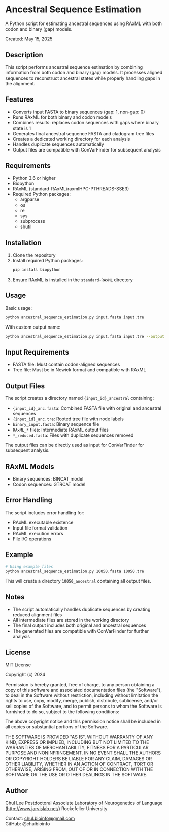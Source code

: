 # Ancestral Sequence Estimation

A Python script for estimating ancestral sequences using RAxML with both codon and binary (gap) models.

Created: May 15, 2025

## Description

This script performs ancestral sequence estimation by combining information from both codon and binary (gap) models. It processes aligned sequences to reconstruct ancestral states while properly handling gaps in the alignment.

## Features

- Converts input FASTA to binary sequences (gap: 1, non-gap: 0)
- Runs RAxML for both binary and codon models
- Combines results: replaces codon sequences with gaps where binary state is 1
- Generates final ancestral sequence FASTA and cladogram tree files
- Creates a dedicated working directory for each analysis
- Handles duplicate sequences automatically
- Output files are compatible with ConVarFinder for subsequent analysis

## Requirements

- Python 3.6 or higher
- Biopython
- RAxML (standard-RAxML/raxmlHPC-PTHREADS-SSE3)
- Required Python packages:
  * argparse
  * os
  * re
  * sys
  * subprocess
  * shutil

## Installation

1. Clone the repository
2. Install required Python packages:
   ```bash
   pip install biopython
   ```
3. Ensure RAxML is installed in the `standard-RAxML` directory

## Usage

Basic usage:
```bash
python ancestral_sequence_estimation.py input.fasta input.tre
```

With custom output name:
```bash
python ancestral_sequence_estimation.py input.fasta input.tre --output my_output
```

## Input Requirements

- FASTA file: Must contain codon-aligned sequences
- Tree file: Must be in Newick format and compatible with RAxML

## Output Files

The script creates a directory named `{input_id}_ancestral` containing:

- `{input_id}_anc.fasta`: Combined FASTA file with original and ancestral sequences
- `{input_id}_anc.tre`: Rooted tree file with node labels
- `binary_input.fasta`: Binary sequence file
- `RAxML_*` files: Intermediate RAxML output files
- `*_reduced.fasta`: Files with duplicate sequences removed

The output files can be directly used as input for ConVarFinder for subsequent analysis.

## RAxML Models

- Binary sequences: BINCAT model
- Codon sequences: GTRCAT model

## Error Handling

The script includes error handling for:
- RAxML executable existence
- Input file format validation
- RAxML execution errors
- File I/O operations

## Example

```bash
# Using example files
python ancestral_sequence_estimation.py 10050.fasta 10050.tre
```

This will create a directory `10050_ancestral` containing all output files.

## Notes

- The script automatically handles duplicate sequences by creating reduced alignment files
- All intermediate files are stored in the working directory
- The final output includes both original and ancestral sequences
- The generated files are compatible with ConVarFinder for further analysis

## License

MIT License

Copyright (c) 2024

Permission is hereby granted, free of charge, to any person obtaining a copy
of this software and associated documentation files (the "Software"), to deal
in the Software without restriction, including without limitation the rights
to use, copy, modify, merge, publish, distribute, sublicense, and/or sell
copies of the Software, and to permit persons to whom the Software is
furnished to do so, subject to the following conditions:

The above copyright notice and this permission notice shall be included in all
copies or substantial portions of the Software.

THE SOFTWARE IS PROVIDED "AS IS", WITHOUT WARRANTY OF ANY KIND, EXPRESS OR
IMPLIED, INCLUDING BUT NOT LIMITED TO THE WARRANTIES OF MERCHANTABILITY,
FITNESS FOR A PARTICULAR PURPOSE AND NONINFRINGEMENT. IN NO EVENT SHALL THE
AUTHORS OR COPYRIGHT HOLDERS BE LIABLE FOR ANY CLAIM, DAMAGES OR OTHER
LIABILITY, WHETHER IN AN ACTION OF CONTRACT, TORT OR OTHERWISE, ARISING FROM,
OUT OF OR IN CONNECTION WITH THE SOFTWARE OR THE USE OR OTHER DEALINGS IN THE
SOFTWARE.

## Author

Chul Lee
Postdoctoral Associate
Laboratory of Neurogenetics of Language (http://www.jarvislab.net/)
Rockefeller University

Contact: chul.bioinfo@gmail.com  
GitHub: @chulbioinfo 

